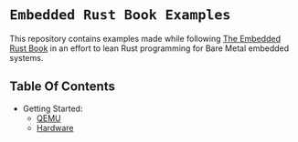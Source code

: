 # `Embedded Rust Book Examples`

This repository contains examples made while following [The Embedded Rust Book](https://docs.rust-embedded.org/book/index.html) in an effort to lean Rust programming for Bare Metal embedded systems.

## Table Of Contents

- Getting Started:
  - [QEMU](getting_started_qemu/README.md)
  - [Hardware](getting_started_hardware/README.md)